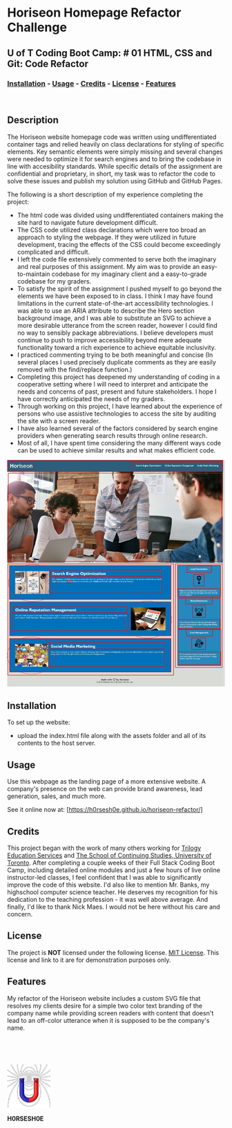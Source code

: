 
# <Your-Project-Title>Horiseon Homepage Refactor Challenge
## U of T Coding Boot Camp: # 01 HTML, CSS and Git: Code Refactor
### [Installation](#installation)  - [Usage](#usage)  - [Credits](#credits)  - [License](#license) - [Features](#Features)
&nbsp;
## Description
The Horiseon website homepage code was written using undifferentiated container tags and relied heavily on class declarations for styling of specific elements.  Key semantic elements were simply missing and several changes were needed to optimize it for search engines and to bring the codebase in line with accesibility standards.  While specific details of the assignment are confidential and proprietary, in short, my task was to refactor the code to solve these issues and publish my solution using GitHub and GitHub Pages. 

The following is a short description of my experience completing the project:

- The html code was divided using undifferentiated containers making the site hard to navigate future development difficult.
- The CSS code utilized class declarations which were too broad an approach to styling the webpage. If they were utilized in future development, tracing the effects of the CSS could become exceedingly complicated and difficult.
- I left the code file extensively commented to serve both the imaginary and real purposes of this assignment. My aim was to provide an easy-to-maintain codebase for my imaginary client and a easy-to-grade codebase for my graders.
- To satisfy the spirit of the assignment I pushed myself to go beyond the elements we have been exposed to in class. I think I may have found limitations in the current state-of-the-art accessibility technologies. I was able to use an ARIA attribute to describe the Hero section background image, and I was able to substitute an SVG to achieve a more desirable utterance from the screen reader, however I could find no way to sensibly package abbreviations. I believe developers must continue to push to improve accessibility beyond mere adequate functionality toward a rich experience to achieve equitable inclusivity.
- I practiced commenting trying to be both meaningful and concise (In several places I used precisely duplicate comments as they are easily removed with the find/replace function.)
- Completing this project has deepened my understanding of coding in a cooperative setting where I will need to interpret and anticipate the needs and concerns of past, present and future stakeholders. I hope I have correctly anticipated the needs of my graders.
- Through working on this project, I have learned about the experience of persons who use assistive technologies to access the site by auditing the site with a screen reader.  
- I have also learned several of the factors considered by search engine providers when generating search results through online research.  
- Most of all, I have spent time considering the many different ways code can be used to achieve similar results and what makes efficient code.

![Screenshot detailing changes](./assets/images/screenshot.jpg)

## Installation
To set up the website:
 - upload the index.html file along with the assets folder and all of its contents to the host server. 
## Usage
Use this webpage as the landing page of a more extensive website.  A company's presence on the web can provide brand awareness, lead generation, sales, and much more.  

See it online now at: [https://h0rsesh0e.github.io/horiseon-refactor/]

## Credits
This project began with the work of many others working for [Trilogy Education Services](https://www.trilogyed.com/) and [The School of Continuing Studies, University of Toronto](https://learn.utoronto.ca/). After completing a couple weeks of their Full Stack Coding Boot Camp, including detailed online modules and just a few hours of live online instructor-led classes, I feel confident that I was able to significantly improve the code of this website.  I'd also like to mention Mr. Banks, my highschool computer science teacher.  He deserves my recognition for his dedication to the teaching profession - it was well above average.  And finally, I'd like to thank Nick Maes.  I would not be here without his care and concern.
## License
The project is **NOT** licensed under the following license. [MIT License](License.md).  This license and link to it are for demonstration purposes only.

## Features
My refactor of the Horiseon website includes a custom SVG file that resolves my clients desire for a simple two color text branding of the company name while providing screen readers with content that doesn't lead to an off-color utterance when it is supposed to be the company's name.



&nbsp;

&nbsp;

![H0RSESH0E Magnet](./SmallToroid.png)

**H0RSESH0E**
